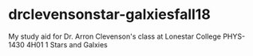 # drclevensonstar-galxiesfall18
My study aid for Dr. Arron Clevenson's class at Lonestar College PHYS-1430 4H01 1 Stars and Galxies
